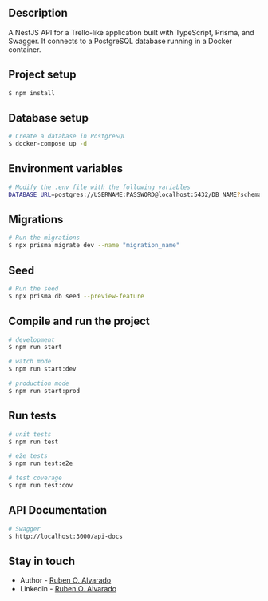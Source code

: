 ## Description

A NestJS API for a Trello-like application built with TypeScript, Prisma, and Swagger. It connects to a PostgreSQL database running in a Docker container.

## Project setup

```bash
$ npm install
```

## Database setup

```bash
# Create a database in PostgreSQL
$ docker-compose up -d
```

## Environment variables
```bash
# Modify the .env file with the following variables
DATABASE_URL=postgres://USERNAME:PASSWORD@localhost:5432/DB_NAME?schema=public
```

## Migrations
  
```bash
# Run the migrations
$ npx prisma migrate dev --name "migration_name"
```

## Seed
  
```bash
# Run the seed
$ npx prisma db seed --preview-feature
```

## Compile and run the project

```bash
# development
$ npm run start

# watch mode
$ npm run start:dev

# production mode
$ npm run start:prod
```

## Run tests

```bash
# unit tests
$ npm run test

# e2e tests
$ npm run test:e2e

# test coverage
$ npm run test:cov
```

## API Documentation

```bash
# Swagger
$ http://localhost:3000/api-docs
```

## Stay in touch

- Author - [Ruben O. Alvarado](https://github.com/RubenOAlvarado)
- Linkedin - [Ruben O. Alvarado](https://www.linkedin.com/in/ruben-alvarado-molina-9020010/)
